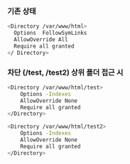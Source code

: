 
### 기존 상태 

```bash
<Directory /var/www/html> 
  Options  FollowSymLinks 
  AllowOverride All
  Require all granted 
</ Directory>
```

### 차단 (/test, /test2) 상위 폴더 접근 시


```bash
<Directory /var/www/html/test>
    Options -Indexes
    AllowOverride None
    Require all granted
</Directory>

<Directory /var/www/html/test2>
    Options -Indexes
    AllowOverride None
    Require all granted
</Directory>
```

